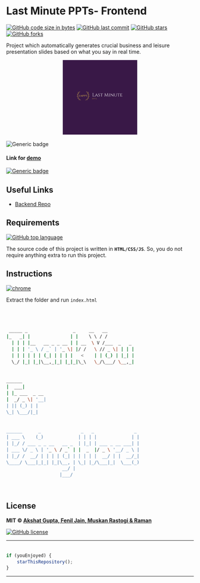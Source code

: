 # Last Minute PPTs- Frontend

[![GitHub code size in bytes](https://img.shields.io/github/languages/code-size/akshatvg/LastMinutePPTFrontend?logo=github&style=social)](https://github.com/akshatvg/) [![GitHub last commit](https://img.shields.io/github/last-commit/akshatvg/LastMinutePPTFrontend?style=social&logo=git)](https://github.com/akshatvg/) [![GitHub stars](https://img.shields.io/github/stars/akshatvg/LastMinutePPTFrontend?style=social)](https://github.com/akshatvg/LastMinutePPTFrontend/stargazers) [![GitHub forks](https://img.shields.io/github/forks/akshatvg/LastMinutePPTFrontend?style=social&logo=git)](https://github.com/akshatvg/LastMinutePPTFrontend/network)

Project which automatically generates crucial business and leisure presentation slides based on what you say in real time.

<p align="center">
<a href="#!">
<img src="assets/img/logo.png" width="200px" alt="Last Minute PPTs Logo"/>
</a>
</p>

![Generic badge](https://img.shields.io/badge/Last_Minute-PPTs-orange) 

#### Link for [demo](https://lmppt.akshatvg.com) 
[![Generic badge](https://img.shields.io/badge/view-demo-orange)](https://lmppt.akshatvg.com)

## Useful Links

- [Backend Repo](https://github.com/ramaneswaran/LastMinutePPTbackend)

## Requirements

[![GitHub top language](https://img.shields.io/github/languages/top/akshatvg/LastMinutePPTFrontend?logo=css&style=social)](https://github.com/akshatvg/)

The source code of this project is written in **`HTML/CSS/JS`**. So, you do not require anything extra to run this project.

## Instructions

[![chrome](https://img.shields.io/badge/Open-index.html-lightgrey.svg?logo=google-chrome&style=popout&logoColor=red)](#!)

Extract the folder and run `index.html`



```bash



 _____ _                 _     __   __            
|_   _| |               | |    \ \ / /            
  | | | |__   __ _ _ __ | | __  \ V /___  _   _   
  | | | '_ \ / _` | '_ \| |/ /   \ // _ \| | | |  
  | | | | | | (_| | | | |   <    | | (_) | |_| |  
  \_/ |_| |_|\__,_|_| |_|_|\_\   \_/\___/ \__,_|  
                                                  
                                                  
______                                            
|  ___|                                           
| |_ ___  _ __                                    
|  _/ _ \| '__|                                   
| || (_) | |                                      
\_| \___/|_|                                      
                                                  
                                                  
______      _               _   _               _ 
| ___ \    (_)             | | | |             | |
| |_/ / ___ _ _ __   __ _  | |_| | ___ _ __ ___| |
| ___ \/ _ \ | '_ \ / _` | |  _  |/ _ \ '__/ _ \ |
| |_/ /  __/ | | | | (_| | | | | |  __/ | |  __/_|
\____/ \___|_|_| |_|\__, | \_| |_/\___|_|  \___(_)
                     __/ |                        
                    |___/                         

 


```

## License

**MIT &copy; [Akshat Gupta, Fenil Jain, Muskan Rastogi & Raman](https://github.com/akshatvg/LastMinutePPTFrontend/blob/master/LICENSE)**

[![GitHub license](https://img.shields.io/github/license/akshatvg/LastMinutePPTFrontend?style=social&logo=github)](https://github.com/akshatvg/LastMinutePPTFrontend/blob/master/LICENSE)

---------

```javascript

if (youEnjoyed) {
    starThisRepository();
}

```

-----------

